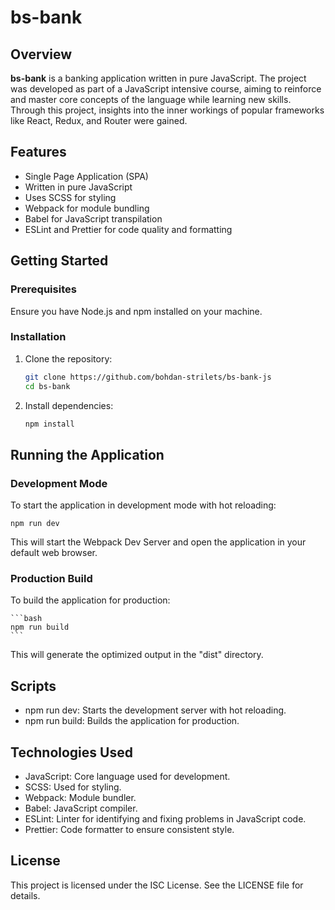 # bs-bank

## Overview

**bs-bank** is a banking application written in pure JavaScript. The project was developed as part of a JavaScript intensive course, aiming to reinforce and master core concepts of the language while learning new skills. Through this project, insights into the inner workings of popular frameworks like React, Redux, and Router were gained.

## Features

- Single Page Application (SPA)
- Written in pure JavaScript
- Uses SCSS for styling
- Webpack for module bundling
- Babel for JavaScript transpilation
- ESLint and Prettier for code quality and formatting

## Getting Started

### Prerequisites

Ensure you have Node.js and npm installed on your machine.

### Installation

1. Clone the repository:
   ```bash
   git clone https://github.com/bohdan-strilets/bs-bank-js
   cd bs-bank
   ```
2. Install dependencies:
   ```bash
   npm install
   ```
   

## Running the Application

### Development Mode

To start the application in development mode with hot reloading:

    npm run dev

This will start the Webpack Dev Server and open the application in your default web browser.

### Production Build

To build the application for production:

    ```bash
    npm run build
    ```

This will generate the optimized output in the "dist" directory.

## Scripts

- npm run dev: Starts the development server with hot reloading.
- npm run build: Builds the application for production.

## Technologies Used

- JavaScript: Core language used for development.
- SCSS: Used for styling.
- Webpack: Module bundler.
- Babel: JavaScript compiler.
- ESLint: Linter for identifying and fixing problems in JavaScript code.
- Prettier: Code formatter to ensure consistent style.

## License

This project is licensed under the ISC License. See the LICENSE file for details.
